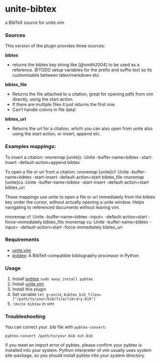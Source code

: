 unite-bibtex
============

a BibTeX source for unite.vim


### Sources

This version of the plugin provides three sources:

**bibtex**
- returns the bibtex key string like [@smith2004] to be used as a reference.
  @TODO setup variables for the prefix and suffix text so its customisable
  between latex/markdown etc.

**bibtex_file**
- Returns the file attached to a citation, great for opening pdfs from vim
  directly, using the start action.
- If there are multiple files it just returns the first one.
- Can’t handle colons in file data!

**bibtex_url**
- Returns the url for a citation, which you can also open from unite
  also using the start action, or insert, append etc.


### Examples mappings:

To insert a citation:
nnoremap <silent>[unite]c       :<C-u>Unite -buffer-name=bibtex   -start-insert -default-action=append      bibtex<cr>

To open a file or url from a citation:
nnoremap <silent>[unite]cf      :<C-u>Unite -buffer-name=bibtex   -start-insert -default-action=start       bibtex_file<cr>
nnoremap <silent>[unite]cu      :<C-u>Unite -buffer-name=bibtex   -start-insert -default-action=start       bibtex_uri<cr>

These mappings use unite to open a file or url immediately from the bibtex
key under the cursor, without actually opening a unite window. Helps navigating
to referenced documents without leaving vim.

nnoremap <silent><leader>cf :<C-u>Unite -buffer-name=bibtex -input=<C-R><C-W> -default-action=start -force-immediately bibtex_file<cr>
nnoremap <silent><leader>cu :<C-u>Unite -buffer-name=bibtex -input=<C-R><C-W> -default-action=start -force-immediately bibtex_uri<cr>


### Requirements

- [unite.vim](https://github.com/Shougo/unite.vim)
- [pybtex](http://pypi.python.org/pypi/pybtex): A BibTeX-compatible bibliography processor in Python

### Usage

 1. Install [pybtex](http://pypi.python.org/pypi/pybtex) `sudo easy_install pybtex`
 1. Install [unite.vim](https://github.com/Shougo/unite.vim)
 1. Install this plugin
 1. Set variable `let g:unite_bibtex_bib_files=["/path/to/your/bib/file/library.bib"]`
 1. `:Unite bibtex` in vim

### Troubleshooting

You can correct your .bib file with `pybtex-convert`:

```
pybtex-convert /path/to/your.bib out.bib
```

If you meet an import error of pybtex, please confirm your pybtex is installed into your system.
Python interpreter of vim usually uses system site-package, so you should install pybtex into your system directory.
